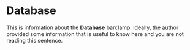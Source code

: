 # Database

This is information about the **Database** barclamp. Ideally, the author provided some information that is 
useful to know here and you are not reading this sentence.
